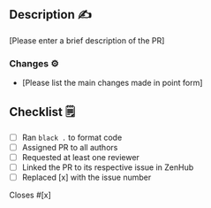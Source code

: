## Description ✍️

[Please enter a brief description of the PR]

### Changes ⚙️

* [Please list the main changes made in point form]

## Checklist 🗒

- [ ] Ran `black .` to format code
- [ ] Assigned PR to all authors
- [ ] Requested at least one reviewer
- [ ] Linked the PR to its respective issue in ZenHub
- [ ] Replaced [x] with the issue number

Closes #[x] 
